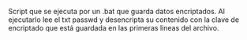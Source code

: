 Script que se ejecuta por un .bat que guarda datos encriptados. Al ejecutarlo lee el txt passwd y desencripta su contenido con la clave de encriptado que está guardada en las primeras lineas del archivo.
